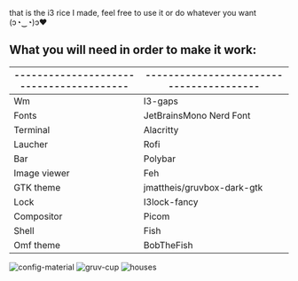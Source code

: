that is the i3 rice I made, feel free to use it or do whatever you want  (ɔ◔‿◔)ɔ♥ 


## What you will need in order to make it work:

| ---------------------------------------- | ---------------------------------------- |
| ---------------------------------------- | ---------------------------------------- |
| Wm                                       | I3-gaps                                  |
| Fonts                                    | JetBrainsMono Nerd Font                  |
| Terminal                                 | Alacritty                                |
| Laucher                                  | Rofi                                     |
| Bar                                      | Polybar                                  |
| Image viewer                             | Feh                                      |
| GTK theme                                | jmattheis/gruvbox-dark-gtk               |
| Lock                                     | I3lock-fancy                             |
| Compositor                               | Picom                                    |
| Shell                                    | Fish                                     |
| Omf theme                                | BobTheFish                               |\


![config-material](https://user-images.githubusercontent.com/96692294/191228900-2c4450e5-d3a8-4619-ab67-e7bfd77cc053.png)
![gruv-cup](https://user-images.githubusercontent.com/96692294/191228907-6a10be08-aa37-4eef-a1ff-26554f3adbc4.png)
![houses](https://user-images.githubusercontent.com/96692294/191228914-22eeff9d-5670-434b-9c1a-269a83793a94.png)
